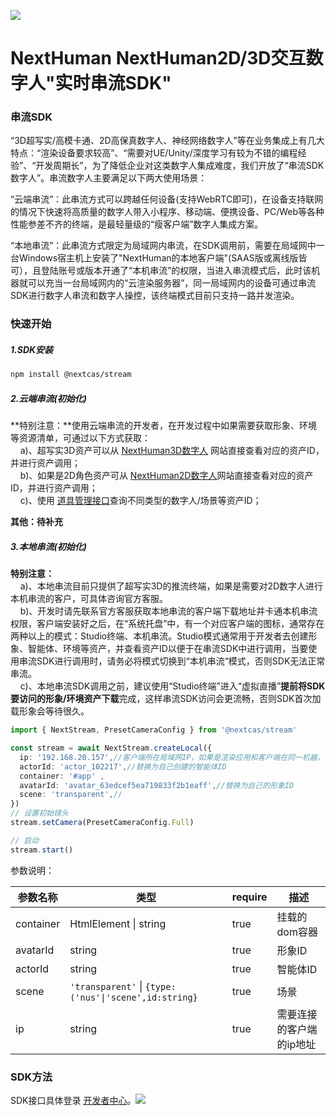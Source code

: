 <img src="https://cdn.wehome.cn/cmn/jpeg/META-8NA66KC1-OYLELYLD6GZZBDJJRXAM3-CZSJKLNL-T3.jpeg?_t=2023111150" ></img>

# NextHuman NextHuman2D/3D交互数字人"实时串流SDK"

### 串流SDK
“3D超写实/高模卡通、2D高保真数字人、神经网络数字人”等在业务集成上有几大特点：“渲染设备要求较高”、“需要对UE/Unity/深度学习有较为不错的编程经验”、“开发周期长”，为了降低企业对这类数字人集成难度，我们开放了“串流SDK数字人”。串流数字人主要满足以下两大使用场景：

“云端串流”：此串流方式可以跨越任何设备(支持WebRTC即可)，在设备支持联网的情况下快速将高质量的数字人带入小程序、移动端、便携设备、PC/Web等各种性能参差不齐的终端，是最轻量级的“瘦客户端”数字人集成方案。

“本地串流”：此串流方式限定为局域网内串流，在SDK调用前，需要在局域网中一台Windows宿主机上安装了"NextHuman的本地客户端"(SAAS版或离线版皆可），且登陆账号或版本开通了“本机串流”的权限，当进入串流模式后，此时该机器就可以充当一台局域网内的“云渲染服务器”，同一局域网内的设备可通过串流SDK进行数字人串流和数字人操控，该终端模式目前只支持一路并发渲染。

### 快速开始

##### 1.SDK安装

```bash
npm install @nextcas/stream
```

##### 2.云端串流(初始化)

**特别注意：**使用云端串流的开发者，在开发过程中如果需要获取形象、环境等资源清单，可通过以下方式获取：<br/>
&nbsp;&nbsp;&nbsp;&nbsp;a)、超写实3D资产可以从 [NextHuman3D数字人](https://nexthuman.cn/api-web/) 网站直接查看对应的资产ID，并进行资产调用；<br/>
&nbsp;&nbsp;&nbsp;&nbsp;b)、如果是2D角色资产可从 [NextHuman2D数字人](https://nexthuman.cn/live2d/)网站直接查看对应的资产ID，并进行资产调用；<br/>
&nbsp;&nbsp;&nbsp;&nbsp;c)、使用 [道具管理接口](https://nexthuman.cn/developer/#/open/docs/daoju)查询不同类型的数字人/场景等资产ID；

**其他：待补充**


##### 3.本地串流(初始化)

**特别注意：** 
<br/>
&nbsp;&nbsp;&nbsp;&nbsp;a)、本地串流目前只提供了超写实3D的推流终端，如果是需要对2D数字人进行本机串流的客户，可具体咨询官方客服。<br/>
&nbsp;&nbsp;&nbsp;&nbsp;b)、开发时请先联系官方客服获取本地串流的客户端下载地址并卡通本机串流权限，客户端安装好之后，在“系统托盘”中，有一个对应客户端的图标，通常存在两种以上的模式：Studio终端、本机串流。Studio模式通常用于开发者去创建形象、智能体、环境等资产，并查看资产ID以便于在串流SDK中进行调用，当要使用串流SDK进行调用时，请务必将模式切换到“本机串流“模式，否则SDK无法正常串流。<br/>
&nbsp;&nbsp;&nbsp;&nbsp;c)、本地串流SDK调用之前，建议使用“Studio终端”进入“虚拟直播”**提前将SDK要访问的形象/环境资产下载**完成，这样串流SDK访问会更流畅，否则SDK首次加载形象会等待很久。

```typescript
import { NextStream, PresetCameraConfig } from '@nextcas/stream'

const stream = await NextStream.createLocal({
  ip: '192.168.20.157',//客户端所在局域网IP，如果是渲染应用和客户端在同一机器，使用127.0.0.1即可
  actorId: 'actor_102217',//替换为自己创建的智能体ID
  container: '#app' , 
  avatarId: 'avatar_63edcef5ea719833f2b1eaff',//替换为自己的形象ID
  scene: 'transparent',//
})
// 设置初始镜头
stream.setCamera(PresetCameraConfig.Full)

// 启动
stream.start()
```
参数说明：

| 参数名称  | 类型                                                  | require | 描述                     |
| --------- | ----------------------------------------------------- | ------- | ------------------------ |
| container | HtmlElement \| string                                 | true    | 挂载的dom容器            |
| avatarId  | string                                                | true    | 形象ID                   |
| actorId   | string                                                | true    | 智能体ID                 |
| scene     | `'transparent'` \| `{type:('nus'\|'scene',id:string}` | true    | 场景                     |
| ip        | string                                                | true    | 需要连接的客户端的ip地址 |


### SDK方法

SDK接口具体登录 [开发者中心](https://nexthuman.cn/developer/#/open/docs/stream)。![](Assets/Login.png)

